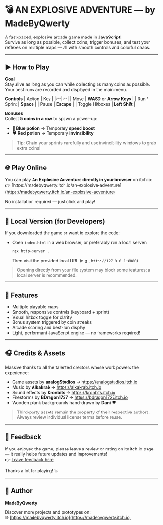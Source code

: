 # 💣 AN EXPLOSIVE ADVENTURE — by MadeByQwerty

A fast-paced, explosive arcade game made in **JavaScript**!  
Survive as long as possible, collect coins, trigger bonuses, and test your reflexes on multiple maps — all with smooth controls and colorful chaos.

---

## ▶️ How to Play

**Goal**  
Stay alive as long as you can while collecting as many coins as possible.  
Your best runs are recorded and displayed in the main menu.

**Controls**
| Action | Key |
|:--|:--|
| Move | **WASD** or **Arrow Keys** |
| Run / Sprint | **Space** |
| Pause | **Escape** |
| Toggle Hitboxes | **Left Shift** |

**Bonuses**  
Collect **5 coins in a row** to spawn a power-up:
- 🧪 **Blue potion** → Temporary **speed boost**
- ❤️ **Red potion** → Temporary **invincibility**

> Tip: Chain your sprints carefully and use invincibility windows to grab extra coins!

---

## 🌐 Play Online

You can play **An Explosive Adventure directly in your browser** on itch.io:  
👉 [https://madebyqwerty.itch.io/an-explosive-adventure](https://madebyqwerty.itch.io/an-explosive-adventure)

No installation required — just click and play!

---

## 🚀 Local Version (for Developers)

If you downloaded the game or want to explore the code:

- Open `index.html` in a web browser, or preferably run a local server:
  ```bash
  npx http-server .
  ```
  Then visit the provided local URL (e.g., `http://127.0.0.1:8080`).

> Opening directly from your file system may block some features; a local server is recommended.

---

## 🧱 Features

- Multiple playable maps  
- Smooth, responsive controls (keyboard + sprint)  
- Visual hitbox toggle for clarity  
- Bonus system triggered by coin streaks  
- Arcade scoring and best-run display  
- Light, performant JavaScript engine — no frameworks required!

---

## 🎧 Credits & Assets

Massive thanks to all the talented creators whose work powers the experience:

- Game assets by **analogStudios** → https://analogstudios.itch.io  
- Music by **Alkakrab** → https://alkakrab.itch.io  
- Sound effects by **Kronbits** → https://kronbits.itch.io  
- Firestorms by **BDragon1727** → https://bdragon1727.itch.io  
- Wooden plank backgrounds hand-drawn by **Dani** ❤️

> Third‑party assets remain the property of their respective authors.  
> Always review individual license terms before reuse.

---

## 💬 Feedback

If you enjoyed the game, please leave a review or rating on its itch.io page — it really helps future updates and improvements!  
👉 [Leave feedback here](https://madebyqwerty.itch.io/an-explosive-adventure)

Thanks a lot for playing! 💥

---

## 🧠 Author

**MadeByQwerty**

Discover more projects and prototypes on:  
🌐 [https://madebyqwerty.itch.io](https://madebyqwerty.itch.io)
